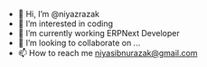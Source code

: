 - 👋 Hi, I’m @niyazrazak
- 👀 I’m interested in coding
- 🌱 I’m currently working ERPNext Developer 
- 💞️ I’m looking to collaborate on ...
- 📫 How to reach me niyasibnurazak@gmail.com

<!---
niyazrazak/niyazrazak is a ✨ special ✨ repository because its `README.md` (this file) appears on your GitHub profile.
You can click the Preview link to take a look at your changes.
--->
